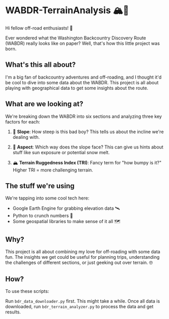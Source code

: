 # WABDR-TerrainAnalysis 🏔️🚙

Hi fellow off-road enthusiasts! 👋

Ever wondered what the Washington Backcountry Discovery Route (WABDR) really looks like on paper? Well, that's how this little project was born.

## What's this all about?

I'm a big fan of backcountry adventures and off-roading, and I thought it'd be cool to dive into some data about the WABDR. This project is all about playing with geographical data to get some insights about the route.

## What are we looking at?

We're breaking down the WABDR into six sections and analyzing three key factors for each:

1. 📐 **Slope**: How steep is this bad boy? This tells us about the incline we're dealing with.

2. 🧭 **Aspect**: Which way does the slope face? This can give us hints about stuff like sun exposure or potential snow melt.

3. 🏔️ **Terrain Ruggedness Index (TRI)**: Fancy term for "how bumpy is it?" Higher TRI = more challenging terrain.

## The stuff we're using

We're tapping into some cool tech here:

- Google Earth Engine for grabbing elevation data 🛰️
- Python to crunch numbers 🐍
- Some geospatial libraries to make sense of it all 🗺️

## Why?

This project is all about combining my love for off-roading with some data fun. The insights we get could be useful for planning trips, understanding the challenges of different sections, or just geeking out over terrain. 🤓

## How?

To use these scripts:

Run `bdr_data_downloader.py` first. This might take a while. Once all data is downloaded, run `bdr_terrain_analyzer.py` to process the data and get results.
